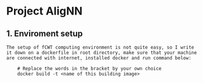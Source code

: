 # Project AligNN

## 1. Enviroment setup
    The setup of fCWT computing environment is not quite easy, so I write it down on a dockerfile in root directory, make sure that your machine are connected with internet, installed docker and run command below:

```shell
    # Replace the words in the bracket by your own choice
    docker build -t <name of this building image>
```